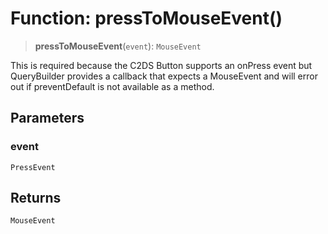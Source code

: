 # Function: pressToMouseEvent()

> **pressToMouseEvent**(`event`): `MouseEvent`

This is required because the C2DS Button supports an onPress event but
QueryBuilder provides a callback that expects a MouseEvent and will error
out if preventDefault is not available as a method.

## Parameters

### event

`PressEvent`

## Returns

`MouseEvent`
